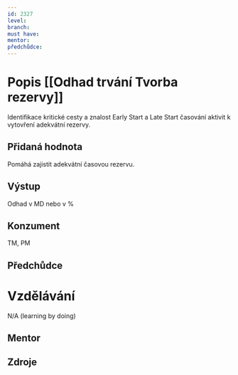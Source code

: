 ```yaml
---
id: 2327
level: 
branch: 
must have: 
mentor: 
předchůdce: 
---
```



# Popis [[Odhad trvání Tvorba rezervy]]
Identifikace kritické cesty a znalost Early Start a Late Start časování aktivit k vytovření adekvátní rezervy.

## Přidaná hodnota
Pomáhá zajistit adekvátní časovou rezervu.

## Výstup
Odhad v MD nebo v %

## Konzument
TM, PM

## Předchůdce


# Vzdělávání
N/A (learning by doing)

## Mentor


## Zdroje